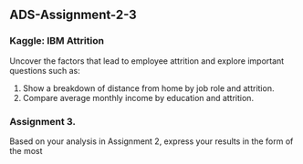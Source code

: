 ## ADS-Assignment-2-3

### Kaggle: IBM Attrition

Uncover the factors that lead to employee attrition and explore important questions such as:
1. Show a breakdown of distance from home by job role and attrition.
2. Compare average monthly income by education and attrition.

### Assignment 3.
 
 Based on your analysis in Assignment 2, express your results in the form of the most
 
